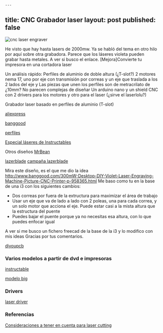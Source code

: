 	---
title: CNC Grabador laser
layout: post
published: false
---

![cnc laser engraver](http://g02.a.alicdn.com/kf/HTB1CsZlGVXXXXaMXFXXq6xXFXXXi/222118304/HTB1CsZlGVXXXXaMXFXXq6xXFXXXi.jpg)

He visto que hay hasta lasers de 2000mw. Ya se habló del tema en otro hilo por aquí sobre otra grabadora. Parece que los láseres violeta pueden grabar hasta metales. A ver si busco el enlace.
[Mejora]Convierte tu impresora en una cortadora laser

Un análisis rápido:
Perfiles de aluminio de doble altura (¿T-slot?)
2 motores nema 17, uno por eje con transmisión por correas y un eje que traslada a los 2 lados del eje y
Las piezas que unen los perfiles son de metracrilato de ¿10mm? No parecen complejas de diseñar
Un arduino nano y un shield CNC con 2 drivers para los motores y otro para el laser (¿sirve el laserlolu?)


Grabador laser basado en perfiles de aluminio (T-slot)

[aliexpress](http://es.aliexpress.com/item/300mw-Blue-Violet-Laser-Engraving-Machine-Mini-DIY-Laser-Engraver-IC-Marking-Printer-Carving-Size-17/32257315377.html)

[banggood](http://www.banggood.com/es/300mW-Desktop-DIY-Violet-Laser-Engraving-Machine-Picture-CNC-Printer-p-958365.html?utm_design=13&utm_source=emarsys&utm_medium=spain86_email&utm_campaign=newsletter-emarsys&utm_content=Claire&sc_src=email_1281195&sc_eh=b6345b9e09989cbb1&emst=c2PSWFBTgu_56530_1281195_102)

[perfiles](http://www.thingiverse.com/search/page:3?q=profile&sa=)

[Especial láseres de Instructables](http://www.instructables.com/id/Burning-Lasers/)

Otros diseños
[MrBean](http://www.mr-beam.org/)

[lazerblade](http://www.darklylabs.com/)
[campaña lazerblade](https://www.kickstarter.com/projects/1537608281/lazerblade-the-affordable-laser-cutter-engraver)

Mira este diseño, es el que me dio la idea
http://www.banggood.com/300mW-Desktop-DIY-Violet-Laser-Engraving-Machine-Picture-CNC-Printer-p-958365.html
Me baso como tu en la base de una i3 con los siguientes cambios:
* Dos correas por fuera de la extructura  para maximizar el área de trabajo
* Usar un eje que va de lado a lado con 2 poleas, una para cada correa, y un solo motor que acciona el eje. Puede estar casi a la mista altura que la estructura del puente
* Puedes bajar el puente porque ya no necesitas esa altura, con lo que puedes enfocar igual

A ver si me busco un fichero freecad de la base de la i3 y lo modifico con mis ideas
Gracias por tus comentarios.

[diyoupcb](http://www.diyouware.com/es/gallery?page=2)

### Varios modelos a partir de dvd e impresoras
[instructable](http://www.instructables.com/id/Laser-engraving-machine-Producing-Laser-Engraving-/)

[modelo big](http://www.instructables.com/id/3W-4x4-Arduino-Laser-CutterEngraver/?ALLSTEPS)

### Drivers

[laser driver](http://www.instructables.com/id/DIY-Laser-Diode-Driver-Constant-Current-Source/?utm_content=bufferb6c56&utm_medium=social&utm_source=facebook.com&utm_campaign=buffer)

### Referencias

[Consideraciones a tener en cuenta para laser cutting](http://makezine.com/2016/09/29/5-important-things-consider-laser-cutting/)
